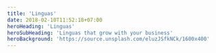 ```yaml
---
title: 'Linguas'
date: 2018-02-10T11:52:18+07:00
heroHeading: 'Linguas'
heroSubHeading: 'Linguas that grow with your business'
heroBackground: 'https://source.unsplash.com/eluzJSfkNCk/1600x400'
---
```

